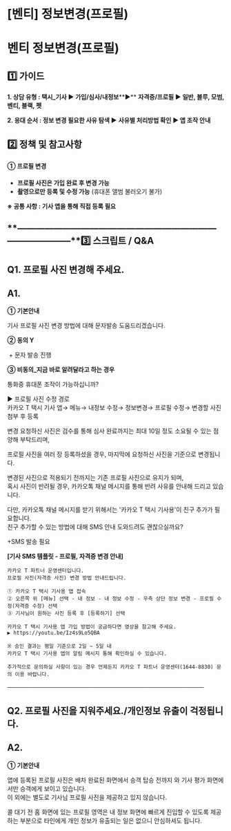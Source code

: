 # [벤티] 정보변경(프로필)

**벤티 정보변경(프로필)**
================

**1️⃣ 가이드**
-----------

**1. 상담 유형 : 택시\_기사 ▶ 가입/심사/내정보****▶** **자격증/프로필 ▶ **일반, 블루, 모범, 벤티, 블랙, 펫****

**2. 응대 순서 : 정보 변경 필요한 사유 탐색 ▶** **사유별 처리방법 확인 ▶ 앱 조작 안내**

**2️⃣ 정책 및 참고사항**
-----------------

#### **①** **프로필 변경**

* **프로필 사진은 가입 완료 후 변경 가능**
* **촬영으로만 등록 및 수정 가능** (휴대폰 앨범 불러오기 불가)

**※ 공통 사항 : 기사 앱을 통해 직접 등록 필요**

**―****―****―****―****―****―****―****―****―****―****―****―****―****―****―****―****―****―****―****―****―****―****―****―****―****―****―****―****―****3️⃣ 스크립트 / Q&A**
-------------------------------------------------------------------------------------------------------------------------------------------------------------------

**Q1.** **프로필 사진 변경해 주세요.**
---------------------------

**A1.**
-------

**① 기본안내**

기사 프로필 사진 변경 방법에 대해 문자발송 도움드리겠습니다.

**② 동의 Y**

 + 문자 발송 진행

**③ 비동의\_지금 바로 알려달라고 하는 경우**

통화중 휴대폰 조작이 가능하십니까?

▶ 프로필 사진 수정 경로  
카카오 T 택시 기사 앱→ 메뉴→ 내정보 수정→ 정보변경→ 프로필 수정→ 변경할 사진 첨부 후 등록

변경 요청하신 사진은 검수를 통해 심사 완료까지는 최대 10일 정도 소요될 수 있는 점 양해 부탁드리며,

프로필 사진을 여러 장 등록하셨을 경우, 마지막에 요청하신 사진을 기준으로 변경됩니다.

변경된 사진으로 적용되기 전까지는 기존 프로필 사진으로 유지가 되며,  
혹시 사진이 반려될 경우, 카카오톡 채널 메시지를 통해 반려 사유를 안내해 드리고 있습니다.

다만, 카카오톡 채널 메시지를 받기 위해서는 '카카오 T 택시 기사용'이 친구 추가가 필요합니다.   
친구 추가할 수 있는 방법에 대해 SMS 안내 도와드려도 괜찮으실까요?

+SMS 발송 필요

**[기사 SMS 템플릿 - 프로필, 자격증 변경 안내]**

```
카카오 T 파트너 운영센터입니다.   
프로필 사진(자격증 사진) 변경 방법 안내드립니다.  
  
① 카카오 T 택시 기사용 앱 접속   
② 오른쪽 위 [메뉴] 선택 - 내 정보 - 내 정보 수정 - 우측 상단 정보 변경 - 프로필 수정(자격증 수정) 선택   
③ 기사님이 원하는 사진 등록 후 [등록하기] 선택  
  
카카오 T 택시 기사용 앱 가입 방법이 궁금하다면 영상을 참고해 주세요.   
▶ https://youtu.be/Iz4s9Lo5QBA  
  
※ 승인 결과는 평일 기준으로 2일 ~ 5일 내   
카카오 T 택시 기사용 앱의 알림 메시지 통해 확인하실 수 있습니다.  
  
추가적으로 문의하실 사항이 있는 경우 언제든지 카카오 T 파트너 운영센터(1644-8830) 문의 이용 바랍니다.
```

──────────────────────────────────────────────

**Q2. 프로필 사진을 지워주세요./개인정보 유출이 걱정됩니다.**
--------------------------------------

**A2.**
-------

****① 기본안내****

앱에 등록된 프로필 사진은 배차 완료된 화면에서 승객 탑승 전까지 와 기사 평가 화면에서만 승객에게 보이고 있습니다.   
이 외에는 별도로 기사님 프로필 사진을 제공하고 있지 않습니다.

콜 대기 전 홈 화면에 있는 프로필 영역은 내 정보 화면에 빠르게 진입할 수 있도록 제공하는 부분으로 타인에게 개인 정보가 유출되는 일은 없으니 안심하셔도 됩니다.